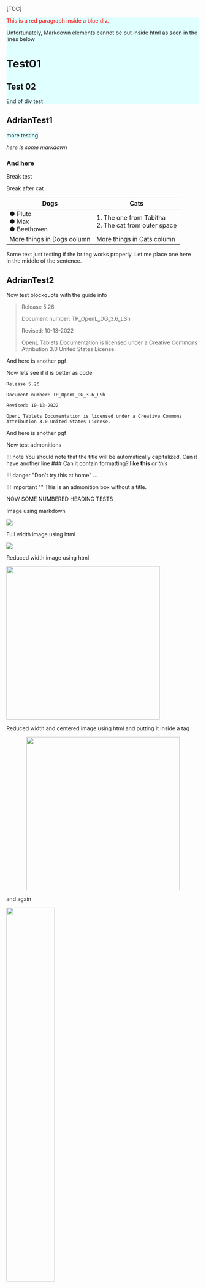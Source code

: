[TOC]

<DIV markdown="1" style="background:LightCyan;">
	
<p style="color:red;">This is a red paragraph inside a blue div.</p>
<p>Unfortunately, Markdown elements cannot be put inside html as seen in the lines below</p>

	
# Test01
	
## Test 02

End of div test
	
</DIV>


## AdrianTest1

<span style="background:LightCyan;">
more testing

*here is some markdown*
### And here
</span>
	
Break test



Break after cat <br />

| **Dogs**                   | **Cats**                   |
|----------------------------|----------------------------|
| ● Pluto <br />● Max<br />● Beethoven                      | 1. The one from Tabitha<br />2. The cat from outer space       |
| More things in Dogs column | More things in Cats column |


Some text just testing if the br tag works properly. Let me place one here <br> in the middle of the sentence.

## AdrianTest2

Now test blockquote with the guide info

> Release 5.26
>
> Document number: TP_OpenL_DG_3.6_LSh
> 
> Revised: 10-13-2022
> 
> OpenL Tablets Documentation is licensed under a Creative Commons Attribution 3.0 United States License.

And here is another pgf

Now lets see if it is better as code

```
Release 5.26

Document number: TP_OpenL_DG_3.6_LSh

Revised: 10-13-2022

OpenL Tablets Documentation is licensed under a Creative Commons Attribution 3.0 United States License.
```

And here is another pgf

Now test admonitions

!!! note
    You should note that the title will be automatically capitalized.
    Can it have another line
    ### Can it contain formatting?
    **like this**
    *or this*

!!! danger "Don't try this at home"
    ...
    
!!! important ""
    This is an admonition box without a title.
    
    
 NOW SOME NUMBERED HEADING TESTS
 
 Image using markdown
 
![](../img/indexpage/indexpageimage00.png)
 
 
 
 
 Full width image using html
 
<img src="../../img/indexpage/indexpageimage00.png">


Reduced width image using html

<img src="../../img/indexpage/indexpageimage00.png" width = "400">


Reduced width and centered image using html and putting it inside a tag

<center>
<img src="../../img/indexpage/indexpageimage00.png" width = "400">
</center>

and again

<img src="../../img/indexpage/indexpageimage00.png" width = "50%" display:block margin-left:auto margin-right:auto>

# LIST TESTS FOLLOW


   **Standard numbered list**

1.  Monkey
2.  Chicken
3.  Weddings

    **Another numbered list**

4.  Monkey
5.  Chicken
6.  Weddings

    Note the lists above actually have two issues: i. they are built on bullet style not numbers ii. The text introducing the list has a list style applied to it.

    In contrast, the lists below are “pure”

**This list created by clicking numbers button. Stays “Normal”**

1.  Monkey
2.  Chicken
3.  Weddings

**This list created by clicking numbers button. Stays “Normal”**

1.  Hat
2.  Shoe
3.  Jumper
Now here is a list within a list

- Bullets
 - test
 - 
  - 2 spaces
    - 4 spaces
        - 8 spaces
- more
	
Conclusion (looking at RTD, not Github): 2 spaces does nothing. 4 spaces gives first indent. 8 spaces gives second indent

A new list but with tabs:

- Bullets
	- 1 tab
		- 2 tabs
       
            - 3 indents
                - 4 indents
- more

Conclusion (looking at RTD, not Github): 1 tab gives first indent, 2 tabs gives second indent and so on.

Now a numbered list with subnumbers

1. Apples
	1. Royal Gala. I typed 8 spaces to get this indend.t
	1. Other
    1. now with 4 spaces
    2. now again

1. Pears
2. 


More tests


8.  Dsfdfs
	-   Test
	-   test
1.  Sdfsdf
2.  Dfsfs


**Bullet list with sub-numbers**
    

-   Dfsf
	1.  Fsf
	2.  Dfs
	3.  
-   Dfsf
-   Dfs

# CODE TEST FOLLOWS

## Following style is Code Lines.

The following code fragment is an example of the rules project descriptor:

```
<project>
	<!-- Project name. -->
	<name>Project name</name>
	<!-- Optional. Comment string to project. -->
	<comment>comment</comment>

	<!-- OpenL project includes one or more rules modules.  -->
	<modules>

		<module>
			<name>MyModule1</name>
						
<!-- 
				Rules document which is usually an excel file in the project. 
			-->
			<rules-root path="MyModule1.xls"/>

		</module>	
		
		<module>
			<name>MyModule2</name>
			
<!-- 
				Rules document which is usually an excel file in the project. 
			-->
			<rules-root path="MyModule2.xls"/>
			<method-filter>
				<includes>
					<value> * </value>
				</includes>
			</method-filter>
		</module>	
	</modules>

<dependencies>
		<dependency>
			<name>projectName</name>
			<autoIncluded>false</autoIncluded>
		</dependency>
	</dependencies>
	<properties-file-name-pattern>{lob}</properties-file-name-pattern>
	<properties-file-name-processor>default.DefaultPropertiesFileNameProcessor</properties-file-name-processor>
	<!-- Project's classpath (list of all source dependencies). -->
	<classpath>
		<entry path="path1"/>
		<entry path="path2"/>
	</classpath>
	
</project>
```

## Following inline style is Code.

Resolving strategies are defined via `org.openl.rules.project.resolving.ResolvingStrategy` SPI.

1.  Select the **openl-simple-project-archetype** menu item.
2.  **Following style is Code**

As an alternative way is using the following command:  
`mvn archetype:generate 
–DarchetypeGroupId=org.openl.rules 
–DarchetypeArtifactId=openl-simple-project-archetype
\-DarchetypeVersion=5.X.X`

1.  Follow with the Maven creation wizard.

Proceed as follows:

1.  In the project `src` folder, create an interface as follows:

```
public interface Simple {
		void hello1(int i);
}
```

1.  Create a wrapper object as follows: (style is List Code)

```
import static java.lang.System.out;
import org.openl.rules.runtime.RulesEngineFactory;

public class Example {

		public static void main(String[] args) {
			//define the interface
			RulesEngineFactory<Simple > rulesFactory = 
				new RulesEngineFactory<Simple>("TemplateRules.xls", 
									Simple.class);

			Simple rules = (Simple) rulesFactory.newInstance();
			rules.hello1(12);
		
		}
}
```

## Following style is Code

When the class is run, it executes and displays **Good Afternoon, World!**

The following example illustrates using a wrapper with a generated interface in runtime: Style is Code.

```
public static void callRulesWithGeneratedInterface(){
	// Creates new instance of OpenL Rules Factory
	RulesEngineFactory<?> rulesFactory = 
new RulesEngineFactory<Object>("TemplateRules.xls");
				//Creates new instance of dynamic Java Wrapper for our lesson
Object rules = rulesFactory.newInstance();
        
       //Get current hour
	Calendar calendar = Calendar.getInstance();
	int hour = calendar.get(Calendar.HOUR_OF_DAY);

	Class<?> clazz = rulesFactory.getInterfaceClass();

try{
Method method = clazz.getMethod("hello1”, int.class);
out.println("* Executing OpenL rules...\n");
method.invoke(rules, hour);
}catch(NoSuchMethodException e){
}catch (InvocationTargetException e) {
}catch (IllegalAccessException e) {
}
}
```

Got a question? Drop us a line: <support@writage.com>.

